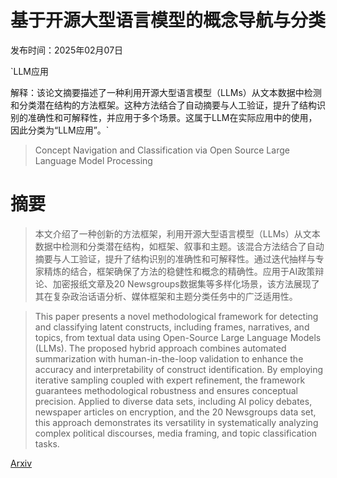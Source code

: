 # 基于开源大型语言模型的概念导航与分类

发布时间：2025年02月07日

`LLM应用

解释：该论文摘要描述了一种利用开源大型语言模型（LLMs）从文本数据中检测和分类潜在结构的方法框架。这种方法结合了自动摘要与人工验证，提升了结构识别的准确性和可解释性，并应用于多个场景。这属于LLM在实际应用中的使用，因此分类为“LLM应用”。`

> Concept Navigation and Classification via Open Source Large Language Model Processing

# 摘要

> 本文介绍了一种创新的方法框架，利用开源大型语言模型（LLMs）从文本数据中检测和分类潜在结构，如框架、叙事和主题。该混合方法结合了自动摘要与人工验证，提升了结构识别的准确性和可解释性。通过迭代抽样与专家精炼的结合，框架确保了方法的稳健性和概念的精确性。应用于AI政策辩论、加密报纸文章及20 Newsgroups数据集等多样化场景，该方法展现了其在复杂政治话语分析、媒体框架和主题分类任务中的广泛适用性。

> This paper presents a novel methodological framework for detecting and classifying latent constructs, including frames, narratives, and topics, from textual data using Open-Source Large Language Models (LLMs). The proposed hybrid approach combines automated summarization with human-in-the-loop validation to enhance the accuracy and interpretability of construct identification. By employing iterative sampling coupled with expert refinement, the framework guarantees methodological robustness and ensures conceptual precision. Applied to diverse data sets, including AI policy debates, newspaper articles on encryption, and the 20 Newsgroups data set, this approach demonstrates its versatility in systematically analyzing complex political discourses, media framing, and topic classification tasks.

[Arxiv](https://arxiv.org/abs/2502.04756)